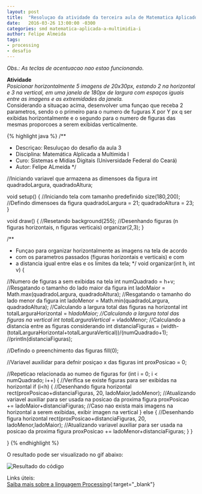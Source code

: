 ```yaml
---
layout: post
title:  "Resoluçao da atividade da terceira aula de Matematica Aplicado a Multimidia I"
date:   2016-03-26 13:00:00 -0300
categories: smd matematica-aplicada-a-multimidia-i
author: Felipe Almeida
tags:
- processing
- desafio
---
```

*Obs.: As teclas de acentuacao nao estao funcionando.*

**Atividade**  
*Posicionar horizontalmente 5 imagens de 20x30px, estando 2 na horizontal e 3 na vertical, em uma janela de 180px de largura com espaços iguais entre as imagens e as extremidades da janela.*  
Considerando a situaçao acima, desenvolver uma funçao que receba 2 parametros, sendo o o primeiro para o numero de fuguras X por Y px q ser exibidas horizontalmente e o segundo para o numero de figuras das mesmas proporcoes a serem exibidas verticalmente.

{% highlight java %}
/**
  * Descriçao: Resuluçao do desafio da aula 3
  * Disciplina: Matemática Alplicada a Multimida I
  * Curo: Sistemas e Mídias Digitais (Universidade Federal do Ceará)
  * Autor: Felipe ALmeida
  */

//Iniciando variavel que armazena as dimensoes da figura
int quadradoLargura, quadradoAltura;

void setup() {
  //Iniciando tela com tamanho predefinido
  size(180,200);
  //Defindo dimensoes da figura
  quadradoLargura = 21;
  quadradoAltura = 23;
}

void draw() {
  //Resetando 
  background(255);
  //Desenhando figuras (n figuras horizontais, n figuras verticais)
  organizar(2,3);
}

/**
  * Funçao para organizar horizontalmente as imagens na tela de acordo
  * com os parametros passados (figuras horizontais e verticais) e com
  * a distancia igual entre elas e os limites da tela;
  */
void organizar(int h, int v) {
  
  //Numero de figuras a sem exibidas na tela
  int numQuadrado = h+v;
  //Resgatando o tamanho do lado maior da figura
  int ladoMaior = Math.max(quadradoLargura, quadradoAltura);
  //Resgatando o tamanho do lado menor da figura
  int ladoMenor = Math.min(quadradoLargura, quadradoAltura);
  //Calculando a largura total das figuras na horizontal
  int totalLarguraHorizontal = h*ladoMaior;
  //Calculando a largura total das figuras na vertical
  int totalLarguraVertical = v*ladoMenor;
  //Calculando a distancia entre as figuras considerando 
  int distanciaFiguras = (width-(totalLarguraHorizontal+totalLarguraVertical))/(numQuadrado+1);
  //println(distanciaFiguras);
  
  //Defindo o preenchimento das figuras
  fill(0);
  
  //Variavel auxilidar para defnir posiçao x das figuras
  int proxPosicao = 0;
  
  //Repeticao relacionada ao numeo de figuras
  for (int i = 0; i < numQuadrado; i++) {
    //Verifica se existe figuras para ser exibidas na horizontal
    if (i<h) {
      //Desenhando figura horizontal
      rect(proxPosicao+distanciaFiguras, 20, ladoMaior,ladoMenor);
      //Atualizando variavel auxiliar para ser usada na posicao da proxima figura
      proxPosicao += ladoMaior+distanciaFiguras;
    //Caso nao exista mais imagens na horizontal a serem exibidas, exibir imagen na vertical
    } else {
      //Desenhando figura horizontal
      rect(proxPosicao+distanciaFiguras, 20, ladoMenor,ladoMaior);
      //Atualizando variavel auxiliar para ser usada na posicao da proxima figura
      proxPosicao += ladoMenor+distanciaFiguras;
    }
  }
  
}
{% endhighlight %}

O resultado pode ser visualizado no gif abaixo:

![Resultado do código](http://i.giphy.com/l2R0cPSv9xjV22j28.gif)

Links úteis:  
[Saiba mais sobre a linguagem Processing](https://processing.org/){:target="_blank"}
